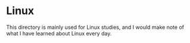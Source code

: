 # Linux
This directory is mainly used for Linux studies, and I would make note of what I have learned about Linux every day.
